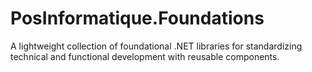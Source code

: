 # PosInformatique.Foundations
A lightweight collection of foundational .NET libraries for standardizing technical and functional development with reusable components.
